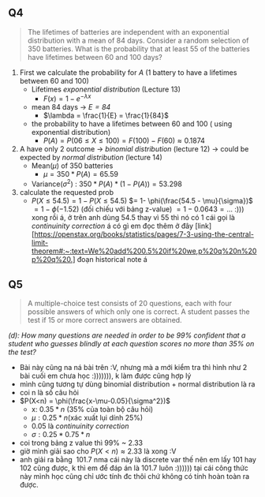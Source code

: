 ## Q4
>The lifetimes of batteries are independent with an exponential distribution with a mean of 84 days. Consider a random selection of 350 batteries. What is the probability that at least 55 of the batteries have lifetimes between 60 and 100 days?

1. First we calculate the probability for $A$ (1 battery to have a lifetimes between 60 and 100)
	* Lifetimes *exponential distribution* (Lecture 13)
		* $F(x) = 1-e^{-\lambda x }$
	* mean 84 days -> *$E = 84$*
		* $\lambda = \frac{1}{E} = \frac{1}{84}$ 
	* the probability to have a lifetimes between 60 and 100 ( using exponential distribution)
		* $P(A) = P(06 \leq X \leq 100 ) = F(100) - F(60) \approx 0.1874$ 
2. A have only 2 outcome -> *binomial distribution* (lecture 12) -> could be expected by *normal distribution* (lecture 14)
	*  Mean($\mu$) of 350 batteries 
		* $\mu = 350*P(A) = 65.59$ 
	* Variance($\sigma^2$) : $350*P(A)*(1-P(A)) = 53.298$
3. calculate the requested prob
	* $P(X\leq 54.5) = 1-P(X\leq 54.5)$ 
				$= 1- \phi(\frac{54.5 - \mu}{\sigma})$
				$= 1- \phi(-1.52)$ (đối chiếu với bảng z-value)
				$= 1- 0.0643 = ...$
:))) xong rồi á,
ở trên anh dùng 54.5 thay vì 55 thì nó có 1 cái gọi là *continuinity correction* á
có gì em đọc thêm ở đây [link][https://openstax.org/books/statistics/pages/7-3-using-the-central-limit-theorem#:~:text=We%20add%200.5%20if%20we,p%20q%20n%20p%20q%20.] đoạn historical note á

## Q5
>A multiple-choice test consists of 20 questions, each with four possible answers of which only one is correct. A student passes the test if 15 or more correct answers are obtained.

*(d): How many questions are needed in order to be 99% confident that a student who guesses blindly at each question scores no more than 35% on the test?*

* Bài này cũng na ná bài trên :V, nhưng mà a mới kiểm tra thì hình như 2 bài cuối em chưa học :))))))), k làm được cũng hợp lý
* mình cũng tương tự dùng binomial distribution + normal distribution là ra
* coi n là số câu hỏi
* $P(X<n) = \phi(\frac{x-\mu-0.05}{\sigma^2})$
	* x: $0.35*n$ (35% của toàn bộ câu hỏi)
	* $\mu: 0.25 * n$(xác xuất lụi dính 25%)
	* 0.05 là *continuinity correction*
	* $\sigma: 0.25*0.75*n$
* coi trong bảng z value thì 99% ~ 2.33 
* giờ mình giải sao cho $P(X<n) \approx 2.33$ là xong :V
* anh giải ra bằng $~101.7$ nma cái này là discrete var thế nên em lấy 101 hay 102 cũng được, k thì em để đáp án là 101.7 luôn :)))))) tại cái công thức này mình học cũng chỉ ước tính đc thôi chứ không có tính hoàn toàn ra được.